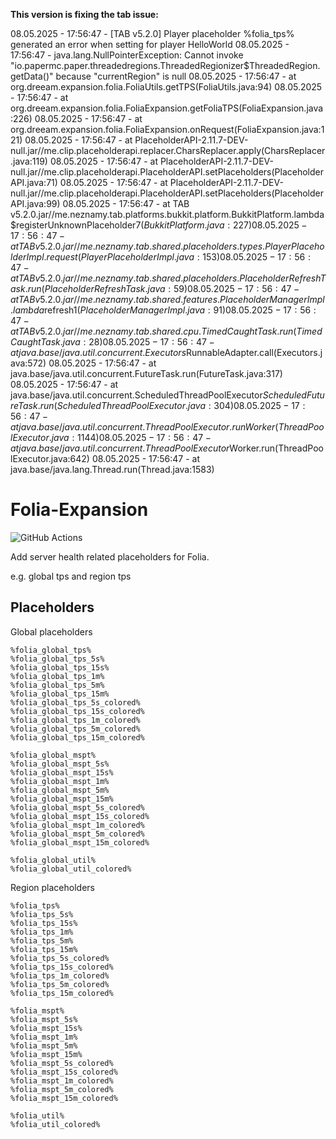 **This version is fixing the tab issue:**

08.05.2025 - 17:56:47 - [TAB v5.2.0] Player placeholder %folia_tps% generated an error when setting for player HelloWorld
08.05.2025 - 17:56:47 - java.lang.NullPointerException: Cannot invoke "io.papermc.paper.threadedregions.ThreadedRegionizer$ThreadedRegion.getData()" because "currentRegion" is null
08.05.2025 - 17:56:47 - 	at org.dreeam.expansion.folia.FoliaUtils.getTPS(FoliaUtils.java:94)
08.05.2025 - 17:56:47 - 	at org.dreeam.expansion.folia.FoliaExpansion.getFoliaTPS(FoliaExpansion.java:226)
08.05.2025 - 17:56:47 - 	at org.dreeam.expansion.folia.FoliaExpansion.onRequest(FoliaExpansion.java:121)
08.05.2025 - 17:56:47 - 	at PlaceholderAPI-2.11.7-DEV-null.jar//me.clip.placeholderapi.replacer.CharsReplacer.apply(CharsReplacer.java:119)
08.05.2025 - 17:56:47 - 	at PlaceholderAPI-2.11.7-DEV-null.jar//me.clip.placeholderapi.PlaceholderAPI.setPlaceholders(PlaceholderAPI.java:71)
08.05.2025 - 17:56:47 - 	at PlaceholderAPI-2.11.7-DEV-null.jar//me.clip.placeholderapi.PlaceholderAPI.setPlaceholders(PlaceholderAPI.java:99)
08.05.2025 - 17:56:47 - 	at TAB v5.2.0.jar//me.neznamy.tab.platforms.bukkit.platform.BukkitPlatform.lambda$registerUnknownPlaceholder$7(BukkitPlatform.java:227)
08.05.2025 - 17:56:47 - 	at TAB v5.2.0.jar//me.neznamy.tab.shared.placeholders.types.PlayerPlaceholderImpl.request(PlayerPlaceholderImpl.java:153)
08.05.2025 - 17:56:47 - 	at TAB v5.2.0.jar//me.neznamy.tab.shared.placeholders.PlaceholderRefreshTask.run(PlaceholderRefreshTask.java:59)
08.05.2025 - 17:56:47 - 	at TAB v5.2.0.jar//me.neznamy.tab.shared.features.PlaceholderManagerImpl.lambda$refresh$1(PlaceholderManagerImpl.java:91)
08.05.2025 - 17:56:47 - 	at TAB v5.2.0.jar//me.neznamy.tab.shared.cpu.TimedCaughtTask.run(TimedCaughtTask.java:28)
08.05.2025 - 17:56:47 - 	at java.base/java.util.concurrent.Executors$RunnableAdapter.call(Executors.java:572)
08.05.2025 - 17:56:47 - 	at java.base/java.util.concurrent.FutureTask.run(FutureTask.java:317)
08.05.2025 - 17:56:47 - 	at java.base/java.util.concurrent.ScheduledThreadPoolExecutor$ScheduledFutureTask.run(ScheduledThreadPoolExecutor.java:304)
08.05.2025 - 17:56:47 - 	at java.base/java.util.concurrent.ThreadPoolExecutor.runWorker(ThreadPoolExecutor.java:1144)
08.05.2025 - 17:56:47 - 	at java.base/java.util.concurrent.ThreadPoolExecutor$Worker.run(ThreadPoolExecutor.java:642)
08.05.2025 - 17:56:47 - 	at java.base/java.lang.Thread.run(Thread.java:1583)


# Folia-Expansion
![GitHub Actions](https://img.shields.io/github/actions/workflow/status/Winds-Studio/Folia-Expansion/build.yml?style=flat-square)

Add server health related placeholders for Folia.

e.g. global tps and region tps

## Placeholders

Global placeholders

```
%folia_global_tps%
%folia_global_tps_5s%
%folia_global_tps_15s%
%folia_global_tps_1m%
%folia_global_tps_5m%
%folia_global_tps_15m%
%folia_global_tps_5s_colored%
%folia_global_tps_15s_colored%
%folia_global_tps_1m_colored%
%folia_global_tps_5m_colored%
%folia_global_tps_15m_colored%

%folia_global_mspt%
%folia_global_mspt_5s%
%folia_global_mspt_15s%
%folia_global_mspt_1m%
%folia_global_mspt_5m%
%folia_global_mspt_15m%
%folia_global_mspt_5s_colored%
%folia_global_mspt_15s_colored%
%folia_global_mspt_1m_colored%
%folia_global_mspt_5m_colored%
%folia_global_mspt_15m_colored%

%folia_global_util%
%folia_global_util_colored%
```

Region placeholders

```
%folia_tps%
%folia_tps_5s%
%folia_tps_15s%
%folia_tps_1m%
%folia_tps_5m%
%folia_tps_15m%
%folia_tps_5s_colored%
%folia_tps_15s_colored%
%folia_tps_1m_colored%
%folia_tps_5m_colored%
%folia_tps_15m_colored%

%folia_mspt%
%folia_mspt_5s%
%folia_mspt_15s%
%folia_mspt_1m%
%folia_mspt_5m%
%folia_mspt_15m%
%folia_mspt_5s_colored%
%folia_mspt_15s_colored%
%folia_mspt_1m_colored%
%folia_mspt_5m_colored%
%folia_mspt_15m_colored%

%folia_util%
%folia_util_colored%
```
